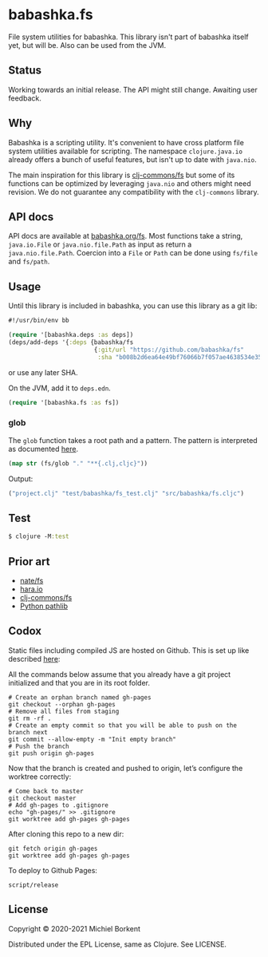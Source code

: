 # babashka.fs

File system utilities for babashka. This library isn't part of babashka itself
yet, but will be. Also can be used from the JVM.

## Status

Working towards an initial release. The API might still change. Awaiting user feedback.

## Why

Babashka is a scripting utility. It's convenient to have cross platform file
system utilities available for scripting. The namespace `clojure.java.io`
already offers a bunch of useful features, but isn't up to date with `java.nio`.

The main inspiration for this library is
[clj-commons/fs](https://github.com/clj-commons/fs) but some of its functions
can be optimized by leveraging `java.nio` and others might need revision. We do
not guarantee any compatibility with the `clj-commons` library.

## API docs

API docs are available at [babashka.org/fs](https://babashka.org/fs).  Most
functions take a string, `java.io.File` or `java.nio.file.Path` as input as
return a `java.nio.file.Path`. Coercion into a `File` or `Path` can be done
using `fs/file` and `fs/path`.

## Usage

Until this library is included in babashka, you can use this library as a git lib:

``` clojure
#!/usr/bin/env bb

(require '[babashka.deps :as deps])
(deps/add-deps '{:deps {babashka/fs
                        {:git/url "https://github.com/babashka/fs"
                         :sha "b008b2d6ea64e49bf76066b7f057ae4638534e35"}}})
```

or use any later SHA.

On the JVM, add it to `deps.edn`.

``` clojure
(require '[babashka.fs :as fs])
```

### glob

The `glob` function takes a root path and a pattern. The pattern is interpreted
as documented
[here](https://docs.oracle.com/javase/7/docs/api/java/nio/file/FileSystem.html#getPathMatcher(java.lang.String)).

``` clojure
(map str (fs/glob "." "**{.clj,cljc}"))
```

Output:

``` clojure
("project.clj" "test/babashka/fs_test.clj" "src/babashka/fs.cljc")
```

## Test

``` clojure
$ clojure -M:test
```

## Prior art

- [nate/fs](https://github.com/nate/fs/blob/master/src/nate/fs.clj)
- [hara.io](https://github.com/zcaudate/hara/blob/master/src/hara/io/file.clj)
- [clj-commons/fs](https://github.com/clj-commons/fs)
- [Python pathlib](https://docs.python.org/3/library/pathlib.html)

## Codox

Static files including compiled JS are hosted on Github. This is set up like
described
[here](https://medium.com/linagora-engineering/deploying-your-js-app-to-github-pages-the-easy-way-or-not-1ef8c48424b7):

All the commands below assume that you already have a git project initialized and that you are in its root folder.

```
# Create an orphan branch named gh-pages
git checkout --orphan gh-pages
# Remove all files from staging
git rm -rf .
# Create an empty commit so that you will be able to push on the branch next
git commit --allow-empty -m "Init empty branch"
# Push the branch
git push origin gh-pages
```

Now that the branch is created and pushed to origin, let’s configure the worktree correctly:

```
# Come back to master
git checkout master
# Add gh-pages to .gitignore
echo "gh-pages/" >> .gitignore
git worktree add gh-pages gh-pages
```

After cloning this repo to a new dir:

```
git fetch origin gh-pages
git worktree add gh-pages gh-pages
```

To deploy to Github Pages:

```
script/release
```

## License

Copyright © 2020-2021 Michiel Borkent

Distributed under the EPL License, same as Clojure. See LICENSE.
